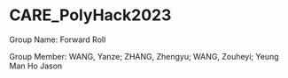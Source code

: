 # CARE_PolyHack2023

Group Name:
Forward Roll


Group Member:
WANG, Yanze;
ZHANG, Zhengyu;
WANG, Zouheyi;
Yeung Man Ho Jason
